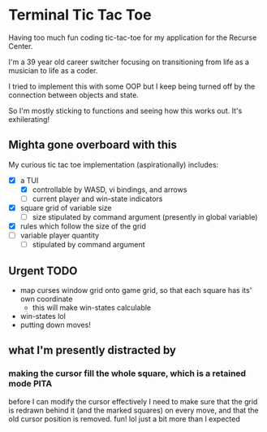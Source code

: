 # Terminal Tic Tac Toe

Having too much fun coding tic-tac-toe for my application for the Recurse Center.

I'm a 39 year old career switcher focusing on transitioning from life as a musician to life as a coder.

I tried to implement this with some OOP but I keep being turned off by the connection between objects and state.

So I'm mostly sticking to functions and seeing how this works out. It's exhilerating!

## Mighta gone overboard with this

My curious tic tac toe implementation (aspirationally) includes:

- [x] a TUI
  - [x] controllable by WASD, vi bindings, and arrows
  - [ ] current player and win-state indicators
- [x] square grid of variable size
  - [ ] size stipulated by command argument (presently in global variable)
- [x] rules which follow the size of the grid
- [ ] variable player quantity
  - [ ] stipulated by command argument

## Urgent TODO

- map curses window grid onto game grid, so that each square has its' own coordinate
  - this will make win-states calculable
- win-states lol
- putting down moves!

## what I'm presently distracted by

### making the cursor fill the whole square, which is a retained mode PITA

before I can modify the cursor effectively I need to make sure that the grid is redrawn behind it (and the marked squares) on every move, and that the old cursor position is removed. fun! lol just a bit more than I expected
